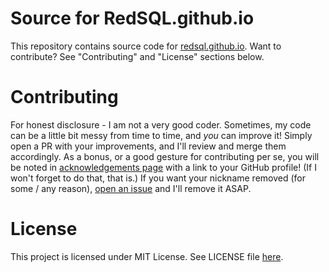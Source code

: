 # Source for RedSQL.github.io
This repository contains source code for [redsql.github.io](https://redsql.github.io). Want to contribute? See "Contributing" and "License" sections below.

# Contributing
For honest disclosure - I am not a very good coder. Sometimes, my code can be a little bit messy from time to time, and *you* can improve it! Simply open a PR with your improvements, and I'll review and merge them accordingly. As a bonus, or a good gesture for contributing per se, you will be noted in [acknowledgements page](https://redsql.github.io/acknowledgements.html) with a link to your GitHub profile! (If I won't forget to do that, that is.) If you want your nickname removed (for some / any reason), [open an issue](https://github.com/RedSQL/redsql.github.io/issues) and I'll remove it ASAP.

# License
This project is licensed under MIT License. See LICENSE file [here](https://github.com/RedSQL/redsql.github.io/blob/master/LICENSE).
